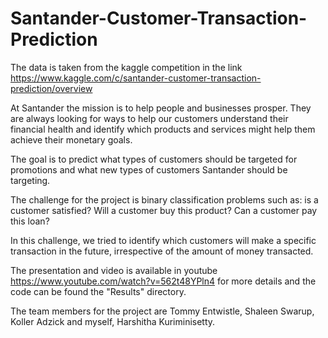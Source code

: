 # Santander-Customer-Transaction-Prediction

The data is taken from the kaggle competition in the link https://www.kaggle.com/c/santander-customer-transaction-prediction/overview 

At Santander the mission is to help people and businesses prosper. They are always looking for ways to help our customers understand their financial health and identify which products and services might help them achieve their monetary goals.

The goal is to predict what types of customers should be targeted for promotions and what new types of customers Santander should be targeting.

The challenge for the project is binary classification problems such as: is a customer satisfied? Will a customer buy this product? Can a customer pay this loan?

In this challenge, we tried to identify which customers will make a specific transaction in the future, irrespective of the amount of money transacted. 

The presentation and video is available in youtube https://www.youtube.com/watch?v=562t48YPln4 for more details and the code can be found the "Results" directory.

The team members for the project are Tommy Entwistle, Shaleen Swarup, Koller Adzick and myself, Harshitha Kuriminisetty.
